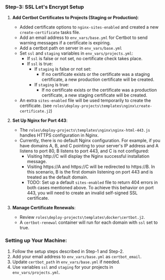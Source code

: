 ### Step-3: SSL Let's Encrypt Setup

1. **Add Certbot Certificates to Projects (Staging or Production)**:
   - Added certificate options to `nginx-sites-enabled` and created a new `create-certificate` tasks file.
   - Add an email address to `env_vars/base.yml` for Certbot to send warning messages if a certificate is expiring.
   - Add a certbot path on server in `env_vars/base.yml` 
   - Set `ssl` and `staging` variables in `env_vars/projects.yml`:
     - If `ssl` is false or not set, no certificate check takes place.
     - If `ssl` is true:
       - If `staging` is false or not set:
         - If no certificate exists or the certificate was a staging certificate, a new production certificate will be created.
       - If `staging` is true:
         - If no certificate exists or the certificate was a production certificate, a new staging certificate will be created.
   - An extra `sites-enabled` file will be used temporarily to create the certificate. (see `roles\deploy-projects\templates\nginx\create-certificate.j2`)

2. **Set Up Nginx for Port 443**:
   - The `roles\deploy-projects\templates\nginx\nginx-html-443.js` handles HTTPS configuration in Nginx.
   - Currently, there is no default Nginx configuration. For example, if you have domains A, B, and C pointing to your server's IP address and A listens to port 80, B listens to port 443, and C is not configured:
     - Visiting http://C will display the Nginx successful installation message.
     - Visiting https://A and https://C will be redirected to https://B. In this scenario, B is the first domain listening on port 443 and is treated as the default domain.
     - TODO: Set up a default `sites-enabled` file to return 404 errors in both cases mentioned above. To achieve this behavior on port 443, you will need to create an invalid self-signed SSL certificate.

3. **Manage Certificate Renewals**:
   - Review `roles\deploy-projects\templates\docker\certbot.j2`.
   - A `certbot-renewal` container will run for each domain with `ssl` set to true.

### Setting up Your Machine:
1. Follow the setup steps described in Step-1 and Step-2.
2. Add your email address to `env_vars/base.yml` as `certbot_email`.
3. Update `certbot_path` in `env_vars/base.yml` if needed.
3. Use variables `ssl` and `staging` for your projects in `env_vars/projects.yml`.
